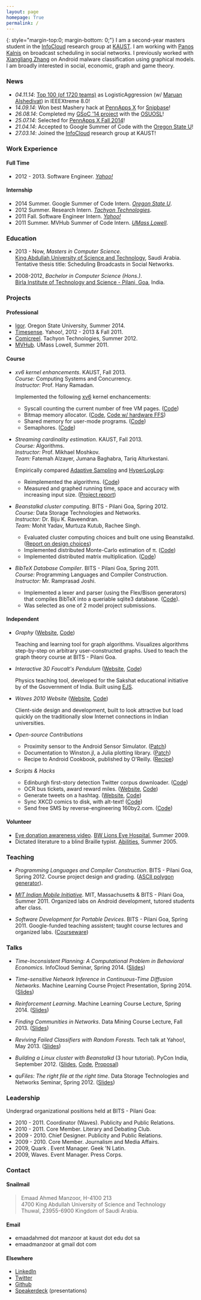 ```yaml
---
layout: page
homepage: True
permalink: /
---
```


{: style="margin-top:0; margin-bottom: 0;"}
I am a second-year masters student in the [InfoCloud][1] research group at
[KAUST][2]. I am working with [Panos Kalnis][3] on broadcast scheduling in
social networks. I previously worked with [Xiangliang Zhang][5] on Android
malware classification using graphical models. I am broadly interested in
social, economic, graph and game theory.

### News

   * *04.11.14*: [Top 100 (of 1720 teams)](http://www.ieee.org/membership_services/membership/students/competitions/xtreme/xtreme8ranking_overall.pdf) as LogisticAggression (w/ [Maruan Alshedivat](http://maruan.alshedivat.com)) in IEEEXtreme 8.0!
   * *14.09.14*: Won best Mashery hack at
   [PennApps X](http://2014f.pennapps.com/) for
   [Snipbase](http://challengepost.com/software/snipbase)!
   * *26.08.14*: Completed my [GSoC '14 project][7] with the [OSUOSL][6]!
   * *25.07.14*: Selected for
   [PennApps X Fall 2014](http://2014f.pennapps.com/)!
   * *21.04.14*: Accepted to Google Summer of Code with the [Oregon State U][6]!
   * *27.03.14*: Joined the [InfoCloud][1] research group at KAUST!

### Work Experience

#### Full Time

   * 2012 - 2013. Software Engineer. *[Yahoo!][8]*

#### Internship

   * 2014 Summer. Google Summer of Code Intern. *[Oregon State U][6]*.
   * 2012 Summer. Research Intern. *[Tachyon Technologies][9]*.
   * 2011 Fall. Software Engineer Intern. *[Yahoo!][8]*
   * 2011 Summer. MVHub Summer of Code Intern. *[UMass Lowell][10]*.

### Education

   * 2013 - Now, *Masters in Computer Science.*
     <br/>[King Abdullah University of Science and Technology][2], Saudi Arabia.
     <br/>Tentative thesis title: Scheduling Broadcasts in Social Networks.

   * 2008-2012, *Bachelor in Computer Science (Hons.)*.
     <br/>[Birla Institute of Technology and Science - Pilani, Goa][4], India.

### Projects

#### Professional

   * [Igor](/tags/#gsoc2014-ref). Oregon State University, Summer 2014.
   * [Timesense](/yahoo/). Yahoo!, 2012 - 2013 & Fall 2011. 
   * [Comicreel](/tachyon/). Tachyon Technologies, Summer 2012.
   * [MVHub](http://thecsl.org/go/fake-blog/packaged_divorce.shtml). UMass Lowell, Summer 2011.

#### Course

   * *xv6 kernel enhancements*. KAUST, Fall 2013.<br/>
      *Course:* Computing Systems and Concurrency.<br/>
      *Instructor:* Prof. Hany Ramadan.

      Implemented the following [xv6](http://pdos.csail.mit.edu/6.828/2012/xv6.html) kernel enchancements:

      * Syscall counting the current number of free VM pages. ([Code](https://github.com/emaadmanzoor/xv6/tree/used-pages-syscall))
      * Bitmap memory allocator. ([Code](https://github.com/emaadmanzoor/xv6/tree/free-memory-bitmap), [Code w/ hardware FFS](https://github.com/emaadmanzoor/xv6/tree/hardware-ffs))
      * Shared memory for user-mode programs. ([Code](https://github.com/emaadmanzoor/xv6/tree/shared-memory))
      * Semaphores. ([Code](https://github.com/emaadmanzoor/xv6/tree/semaphores))

   * *Streaming cardinality estimation*. KAUST, Fall 2013.<br/>
      *Course:* Algorithms.<br/>
      *Instructor:* Prof. Mikhael Moshkov.<br/>
      *Team:* Fatemah Alzayer, Jumana Baghabra, Tariq Alturkestani.

      Empirically compared [Adaptive Sampling](http://hal.archives-ouvertes.fr/docs/00/07/55/33/PDF/RR-1025.pdf) and [HyperLogLog](http://algo.inria.fr/flajolet/Publications/FlFuGaMe07.pdf):

      * Reimplemented the algorithms. ([Code](https://github.com/emaadmanzoor/streaming-unique-counting))
      * Measured and graphed running time, space and accuracy with increasing input size. ([Project report](https://www.dropbox.com/s/xa8hir3x2zlwv31/CS260_Final_Report.pdf))

   * *Beanstalkd cluster computing*. BITS - Pilani Goa, Spring 2012.<br/>
      *Course:* Data Storage Technologies and Networks.<br/>
      *Instructor:* Dr. Biju K. Raveendran.<br/>
      *Team:* Mohit Yadav, Murtuza Kutub, Rachee Singh.

      * Evaluated cluster computing choices and built one using Beanstalkd. ([Report on design choices](http://eyeshalfclosed.com/blog/2012/03/17/throwing-darts/))
      * Implemented distributed Monte-Carlo estimation of π. ([Code](https://github.com/emaadmanzoor/distributed-pi-estimation))
      * Implemented distributed matrix multiplication. ([Code](https://github.com/racheesingh/Beanstalkd-Cluster))

   * *BibTeX Database Compiler*. BITS - Pilani Goa, Spring 2011.<br/>
      *Course:* Programming Languages and Compiler Construction.<br/>
      *Instructor:* Mr. Ramprasad Joshi.<br/>

      * Implemented a lexer and parser (using the Flex/Bison generators) that compiles BibTeX into a queriable sqlite3 database. ([Code](https://github.com/emaadmanzoor/bib2sqlite)).
      * Was selected as one of 2 model project submissions.

#### Independent

   * *Graphy* ([Website](http://emaadmanzoor.github.io/graphy/), [Code](https://github.com/emaadmanzoor/graphy/))

      Teaching and learning tool for graph algorithms. Visualizes algorithms step-by-step on arbitrary user-constructed graphs. Used to teach the graph theory course at BITS - Pilani Goa.

   * *Interactive 3D Foucalt's Pendulum* ([Website](http://ictwiki.iitk.ernet.in/wiki/index.php/Animations_in_Physics), [Code](https://github.com/racheesingh/Physics-Simulations))

      Physics teaching tool, developed for the Sakshat educational initiative by of the Gsovernment of India. Built using [EJS](http://fem.um.es/Ejs/).

   * *Waves 2010 Website* ([Website](http://www.bits-waves.org/2010/), [Code](https://github.com/emaadmanzoor/openwaves2010))

      Client-side design and development, built to look attractive but load quickly on the traditionally slow Internet connections in Indian universities.

   * *Open-source Contributions*
      * Proximity sensor to the Android Sensor Simulator. ([Patch](http://code.google.com/p/openintents/source/detail?r=3280))
      * Documentation to Winston.jl, a Julia plotting library. ([Patch](https://github.com/nolta/Winston.jl/issues/38))
      * Recipe to Android Cookbook, published by O'Reilly. ([Recipe](https://www.androidcookbook.com/Recipe.seam?recipeId=1229))

   * *Scripts & Hacks*
      * Edinburgh first-story detection Twitter corpus downloader. ([Code](https://gist.github.com/emaadmanzoor/5019020))
      * OCR bus tickets, award reward miles. ([Website](http://bmtcmiles.herokuapp.com/), [Code](https://github.com/emaadmanzoor/bmtc-miles/))
      * Generate tweets on a hashtag. ([Website](http://lyrebird.herokuapp.com/), [Code](https://github.com/emaadmanzoor/lyrebird))
      * Sync XKCD comics to disk, with alt-text! ([Code](https://github.com/emaadmanzoor/xkcd.pl))
      * Send free SMS by reverse-engineering 160by2.com. ([Code](https://github.com/emaadmanzoor/pyFreeSMS))

#### Volunteer

   * [Eye donation awareness video](http://www.youtube.com/watch?v=4GYvi0BYvks). [BW Lions Eye Hospital](http://www.bwlionseye.org/), Summer 2009.
   * Dictated literature to a blind Braille typist. [Abilities](http://www.ashanet.org/projects/project-view.php?p=5]), Summer 2005.

### Teaching

   * *Programming Languages and Compiler Construction*. BITS - Pilani Goa, Spring 2012. Course project design and grading. ([ASCII polygon generator](https://github.com/racheesingh/Regular-Polygon-Generator)).

   * *[MIT Indian Mobile Initiative](http://globalchallenge.mit.edu/teams/view/148)*. MIT, Massachusetts & BITS - Pilani Goa, Summer 2011. Organized labs on Android development, tutored students after class.

   * *Software Development for Portable Devices*. BITS - Pilani Goa, Spring 2011. Google-funded teaching assistent; taught course lectures and organized labs. ([Courseware](http://bit.ly/emaadcourseware))

### Talks

   * *Time-Inconsistent Planning: A Computational Problem in Behavioral Economics*. InfoCloud Seminar, Spring 2014. ([Slides](https://speakerdeck.com/emaadmanzoor/time-inconsistent-planning))

   * *Time-sensitive Network Inference in Continuous-Time Diffusion Networks*. Machine Learning Course Project Presentation, Spring 2014. ([Slides](https://speakerdeck.com/emaadmanzoor/time-sensitive-network-inference-in-diffusion-networks))

   * *Reinforcement Learning*. Machine Learning Course Lecture, Spring 2014. ([Slides](https://speakerdeck.com/emaadmanzoor/reinforcement-learning))

   * *Finding Communities in Networks*. Data Mining Course Lecture, Fall 2013. ([Slides](https://speakerdeck.com/emaadmanzoor/finding-communities-in-networks))

   * *Reviving Failed Classifiers with Random Forests.* Tech talk at Yahoo!, May 2013. ([Slides](https://speakerdeck.com/emaadmanzoor/reviving-failed-classifiers-with-random-forests))

   * *Building a Linux cluster with Beanstalkd* (3 hour tutorial). PyCon India, September 2012. ([Slides](https://speakerdeck.com/emaadmanzoor/building-a-cluster-with-python-and-beanstalkd), [Code](https://github.com/emaadmanzoor/beanstalkd-pycon2012-tutorial/), [Proposal](http://in.pycon.org/2012/funnel/pyconindia2012/55-simple-linux-cluster-with-python-and-beanstalkd))

   * *quFiles: The right file at the right time*. Data Storage Technologies and Networks Seminar, Spring 2012. ([Slides](https://speakerdeck.com/emaadmanzoor/qufiles-the-right-file-at-the-right-time))

### Leadership

Undergrad organizational positions held at BITS - Pilani Goa:

   * 2010 - 2011. Coordinator (Waves). Publicity and Public Relations.
   * 2010 - 2011. Core Member. Literary and Debating Club.
   * 2009 - 2010. Chief Designer. Publicity and Public Relations.
   * 2009 - 2010. Core Member. Journalism and Media Affairs.
   * 2009, Quark . Event Manager. Geek 'N Latin.
   * 2009, Waves. Event Manager. Press Corps.

### Contact

#### Snailmail

> Emaad Ahmed Manzoor, H-4100 213<br/>
> 4700 King Abdullah University of Science and Technology<br/>
> Thuwal, 23955-6900 Kingdom of Saudi Arabia.<br/>

#### Email

   * emaadahmed dot manzoor at kaust dot edu dot sa
   * emaadmanzoor at gmail dot com

#### Elsewhere

   * [LinkedIn](https://linkedin.com/in/emaadmanzoor)
   * [Twitter](https://twitter.com/emaadmanzoor)
   * [Github](https://github.com/emaadmanzoor)
   * [Speakerdeck](https://speakerdeck.com/emaadmanzoor) (presentations)

[1]: http://cloud.kaust.edu.sa/
[2]: http://www.kaust.edu.sa/
[3]: http://www.panoskalnis.com/
[4]: http://www.bits-pilani.ac.in/goa/
[5]: https://www.lri.fr/~xlzhang/
[6]: https://www.google-melange.com/gsoc/org2/google/gsoc2014/osuosl
[7]: https://www.google-melange.com/gsoc/project/details/google/gsoc2014/emaadmanzoor/5693417237512192
[8]: http://www.yahoo.com/
[9]: http://tachyon.in
[10]: http://uml.edu
